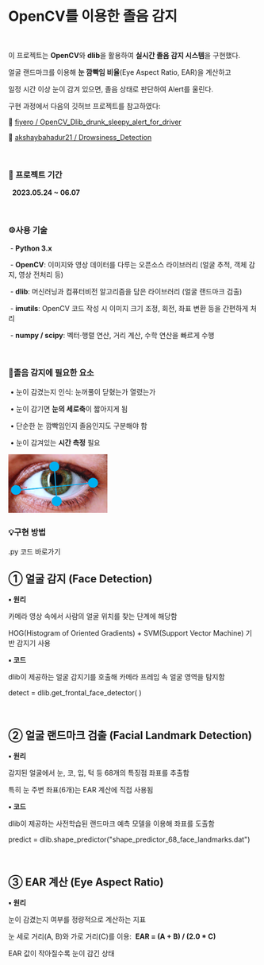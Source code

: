 # OpenCV를 이용한 졸음 감지

<br>

이 프로젝트는 **OpenCV**와 **dlib**을 활용하여 **실시간 졸음 감지 시스템**을 구현했다. <br>

얼굴 랜드마크를 이용해 **눈 깜빡임 비율**(Eye Aspect Ratio, EAR)을 계산하고 <br>

일정 시간 이상 눈이 감겨 있으면, 졸음 상태로 판단하여 Alert를 울린다. <br>

구현 과정에서 다음의 깃허브 프로젝트를 참고하였다: 

📌 [fiyero / OpenCV_Dlib_drunk_sleepy_alert_for_driver](https://github.com/fiyero/OpenCV_Dlib_drunk_sleepy_alert_for_driver)  

📌 [akshaybahadur21 / Drowsiness_Detection](https://github.com/akshaybahadur21/Drowsiness_Detection)  

<br>

### 📆 프로젝트 기간

&nbsp; **2023.05.24 ~ 06.07**

<br>

### ⚙️사용 기술

&nbsp;- **Python 3.x**

&nbsp;- **OpenCV**: 이미지와 영상 데이터를 다루는 오픈소스 라이브러리 (얼굴 추적, 객체 감지, 영상 전처리 등) <br>

&nbsp;- **dlib**: 머신러닝과 컴퓨터비전 알고리즘을 담은 라이브러리 (얼굴 랜드마크 검출) <br>

&nbsp;- **imutils**: OpenCV 코드 작성 시 이미지 크기 조정, 회전, 좌표 변환 등을 간편하게 처리 <br>

&nbsp;- **numpy / scipy**: 벡터·행렬 연산, 거리 계산, 수학 연산을 빠르게 수행 <br>

<br>

### 🔋졸음 감지에 필요한 요소


&nbsp;• 눈이 감겼는지 인식: 눈꺼풀이 닫혔는가 열렸는가 <br>

&nbsp;• 눈이 감기면 **눈의 세로축**이 짧아지게 됨 <br>

&nbsp;• 단순한 눈 깜빡임인지 졸음인지도 구분해야 함 <br>

&nbsp;• 눈이 감겨있는 **시간 측정** 필요

<img src="images/eye.png" alt="Eye" width="200"/>

<br>

### 💡구현 방법

.py 코드 바로가기


## ① 얼굴 감지 (Face Detection)

**▪ 원리** <br>

카메라 영상 속에서 사람의 얼굴 위치를 찾는 단계에 해당함 <br>

HOG(Histogram of Oriented Gradients) + SVM(Support Vector Machine) 기반 감지기 사용 <br>

**▪ 코드** <br>

dlib이 제공하는 얼굴 감지기를 호출해 카메라 프레임 속 얼굴 영역을 탐지함 <br>

detect = dlib.get_frontal_face_detector( ) <br>

<br>

## ② 얼굴 랜드마크 검출 (Facial Landmark Detection)

**▪ 원리** <br>

감지된 얼굴에서 눈, 코, 입, 턱 등 68개의 특징점 좌표를 추출함 <br>

특히 눈 주변 좌표(6개)는 EAR 계산에 직접 사용됨 <br>

**▪ 코드** <br>

dlib이 제공하는 사전학습된 랜드마크 예측 모델을 이용해 좌표를 도출함 <br>

predict = dlib.shape_predictor("shape_predictor_68_face_landmarks.dat") <br>

<br>

## ③ EAR 계산 (Eye Aspect Ratio)

**▪ 원리** <br>

눈이 감겼는지 여부를 정량적으로 계산하는 지표 <br>

눈 세로 거리(A, B)와 가로 거리(C)를 이용: &nbsp;**EAR = (A + B) / (2.0 * C)** <br>

EAR 값이 작아질수록 눈이 감긴 상태 <br>

